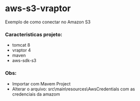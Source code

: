 # aws-s3-vraptor
Exemplo de como conectar no Amazon S3

 ### Caracteristicas projeto:

 * tomcat 8
 * vraptor 4
 * maven
 * aws-sdk-s3
 
 ### Obs:
 
 * Importar com Mavem Project
 * Alterar o arquivo: src\main\resources\AwsCredentials com as credenciais da amazom
